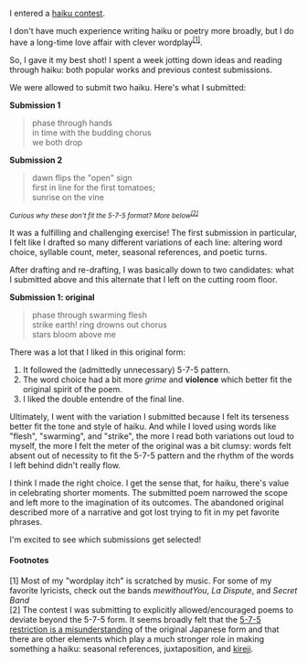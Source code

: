 I entered a [haiku contest](https://www.japanfairus.org/2025-haiku-workshop-contest).

I don't have much experience writing haiku or poetry more broadly, but I do have a long-time love affair with clever wordplay<sup>[\[1\]](#footnotes)</sup>. 

So, I gave it my best shot! I spent a week jotting down ideas and reading through haiku: both popular works and previous contest submissions.

We were allowed to submit two haiku. Here's what I submitted:

**Submission 1**

<div class="poem">

> phase through hands<br>
> in time with the budding chorus<br>
> we both drop

</div>

**Submission 2**

<div class="poem">

> dawn flips the "open" sign<br>
> first in line for the first tomatoes;<br>
> sunrise on the vine

</div>

<small><i>Curious why these don't fit the 5-7-5 format? More below<sup>[\[2\]](#footnotes)</sup></i></small>

It was a fulfilling and challenging exercise! The first submission in particular, I felt like I drafted so many different variations of each line: altering word choice, syllable count, meter, seasonal references, and poetic turns.

After drafting and re-drafting, I was basically down to two candidates: what I submitted above and this alternate that I left on the cutting room floor.

**Submission 1: original**

<div class="poem">

> phase through swarming flesh<br>
> strike earth! ring drowns out chorus<br>
> stars bloom above me

</div>

There was a lot that I liked in this original form:

1. It followed the (admittedly unnecessary) 5-7-5 pattern. 
2. The word choice had a bit more *grime* and **violence** which better fit the original spirit of the poem.
3. I liked the double entendre of the final line.

Ultimately, I went with the variation I submitted because I felt its terseness better fit the tone and style of haiku. And while I loved using words like "flesh", "swarming", and "strike", the more I read both variations out loud to myself, the more I felt the meter of the original was a bit clumsy: words felt absent out of necessity to fit the 5-7-5 pattern and the rhythm of the words I left behind didn't really flow.

I think I made the right choice. I get the sense that, for haiku, there's value in celebrating shorter moments. The submitted poem narrowed the scope and left more to the imagination of its outcomes. The abandoned original described more of a narrative and got lost trying to fit in my pet favorite phrases.

I'm excited to see which submissions get selected!

#### Footnotes

<div class="footnote">

\[1\] Most of my "wordplay itch" is scratched by music. For some of my favorite lyricists, check out the bands *mewithoutYou*, *La Dispute*, and *Secret Band*<br>
\[2\] The contest I was submitting to explicitly allowed/encouraged poems to deviate beyond the 5-7-5 form. It seems broadly felt that the [5-7-5 restriction is a misunderstanding](https://www.graceguts.com/essays/urban-myth-of-5-7-5) of the original Japanese form and that there are other elements which play a much stronger role in making something a haiku: seasonal references, juxtaposition, and [kireji](https://en.wikipedia.org/wiki/Kireji).<br>

</div>